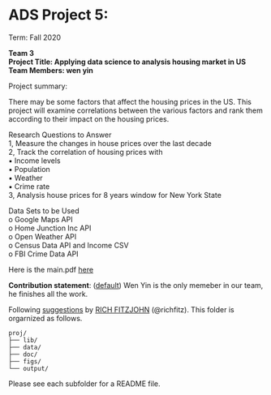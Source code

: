 # ADS Project 5: 

Term: Fall 2020

**Team 3**  
**Project Title: Applying data science to analysis housing market in US**  
**Team Members: wen yin**

	
	
Project summary: 

There may be some factors that affect the housing prices in the US. This project will examine correlations
between the various factors and rank them according to their impact on the housing prices.

Research Questions to Answer  
1, Measure the changes in house prices over the last
decade  
2, Track the correlation of housing prices with  
▪ Income levels  
▪ Population  
▪ Weather  
▪ Crime rate     
3, Analysis house prices for 8 years window for New York State     


Data Sets to be Used  
o Google Maps API  
o Home Junction Inc API  
o Open Weather API  
o Census Data API and Income CSV  
o FBI Crime Data API  

Here is the main.pdf [here](doc/main.pdf)
	
**Contribution statement**: ([default](doc/a_note_on_contributions.md)) Wen Yin is the only memeber in our team, he finishes all the work.

Following [suggestions](http://nicercode.github.io/blog/2013-04-05-projects/) by [RICH FITZJOHN](http://nicercode.github.io/about/#Team) (@richfitz). This folder is orgarnized as follows.

```
proj/
├── lib/
├── data/
├── doc/
├── figs/
└── output/
```

Please see each subfolder for a README file.
